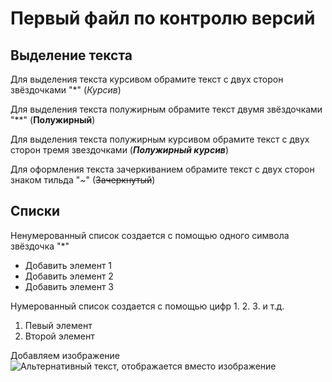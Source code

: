 # Первый файл по контролю версий

## Выделение текста
Для выделения текста курсивом обрамите текст с двух сторон звёздочками "*" (*Курсив*)

Для выделения текста полужирным обрамите текст двумя звёздочками "**" 
(**Полужирный**)

Для выделения текста полужирным курсивом обрамите текст с двух сторон тремя звездочками (***Полужирный курсив***)

Для оформления текста зачеркиванием обрамите текст с двух сторон знаком тильда "~" (~~Зачеркнутый~~)

## Списки

Ненумерованный список создается с помощью одного символа звёздочка "*"
* Добавить элемент 1
* Добавить элемент 2
* Добавить элемент 3

Нумерованный список создается с помощью цифр 1. 2. 3. и т.д.
1. Певый элемент
2. Второй элемент

Добавляем изображение
![Альтернативный текст, отображается вместо изображение](https://sun9-82.userapi.com/sun9-68/impg/xrrzyhF-lb-rEjyFyXdInVHTaWmW13nJGsBnQA/UWM1IVO7rGM.jpg?size=444x250&quality=96&sign=2c8ca13a8a968742727c325fd5bb88e2&type=album "Подсказка появляется при наведении курсора на изображение")